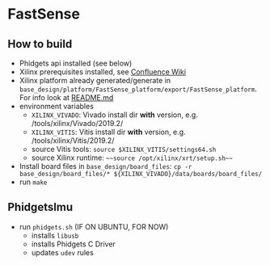 # FastSense

## How to build
* Phidgets api installed (see below)
* Xilinx prerequisites installed, see [Confluence Wiki](https://confluence.informatik.uni-osnabrueck.de/display/FAS/Petalinux+Installation)
* Xilinx platform already generated/generate in `base_design/platform/FastSense_platform/export/FastSense_platform`. For info look at [README.md](./base_design/README.md)
* environment variables
    * `XILINX_VIVADO`: Vivado install dir **with** version, e.g. /tools/xilinx/Vivado/2019.2/
    * `XILINX_VITIS`: Vitis install dir **with** version, e.g. /tools/xilinx/Vitis/2019.2/
    * source Vitis tools: `source $XILINX_VITIS/settings64.sh`
    * source Xilinx runtime: `~~source /opt/xilinx/xrt/setup.sh~~`
* Install board files in `base_design/board_files`: `cp -r base_design/board_files/* ${XILINX_VIVADO}/data/boards/board_files/`
* run `make`

## PhidgetsImu
* run `phidgets.sh` (IF ON UBUNTU, FOR NOW)
    * installs `libusb`
    * installs Phidgets C Driver
    * updates `udev` rules